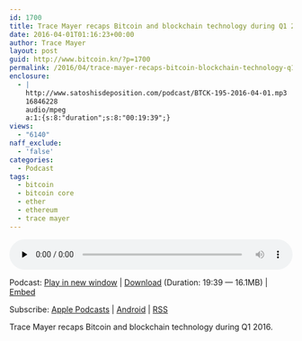 ```yaml
---
id: 1700
title: Trace Mayer recaps Bitcoin and blockchain technology during Q1 2016
date: 2016-04-01T01:16:23+00:00
author: Trace Mayer
layout: post
guid: http://www.bitcoin.kn/?p=1700
permalink: /2016/04/trace-mayer-recaps-bitcoin-blockchain-technology-q1-2016/
enclosure:
  - |
    http://www.satoshisdeposition.com/podcast/BTCK-195-2016-04-01.mp3
    16846228
    audio/mpeg
    a:1:{s:8:"duration";s:8:"00:19:39";}
views:
  - "6140"
naff_exclude:
  - 'false'
categories:
  - Podcast
tags:
  - bitcoin
  - bitcoin core
  - ether
  - ethereum
  - trace mayer
---
```

<!--powerpress_player-->

<div class="powerpress_player" id="powerpress_player_5787">
  <audio class="wp-audio-shortcode" id="audio-1700-198" preload="none" style="width: 100%;" controls="controls"><source type="audio/mpeg" src="http://media.blubrry.com/bitcoinruntogold/p/www.satoshisdeposition.com/podcast/BTCK-195-2016-04-01.mp3?_=198" /><a href="http://media.blubrry.com/bitcoinruntogold/p/www.satoshisdeposition.com/podcast/BTCK-195-2016-04-01.mp3">http://media.blubrry.com/bitcoinruntogold/p/www.satoshisdeposition.com/podcast/BTCK-195-2016-04-01.mp3</a></audio>
</div>

<p class="powerpress_links powerpress_links_mp3">
  Podcast: <a href="http://media.blubrry.com/bitcoinruntogold/p/www.satoshisdeposition.com/podcast/BTCK-195-2016-04-01.mp3" class="powerpress_link_pinw" target="_blank" title="Play in new window" onclick="return powerpress_pinw('https://www.bitcoin.kn/?powerpress_pinw=1700-podcast');" rel="nofollow">Play in new window</a> | <a href="http://media.blubrry.com/bitcoinruntogold/s/www.satoshisdeposition.com/podcast/BTCK-195-2016-04-01.mp3" class="powerpress_link_d" title="Download" rel="nofollow" download="BTCK-195-2016-04-01.mp3">Download</a> (Duration: 19:39 &#8212; 16.1MB) | <a href="#" class="powerpress_link_e" title="Embed" onclick="return powerpress_show_embed('1700-podcast');" rel="nofollow">Embed</a>
</p>

<p class="powerpress_embed_box" id="powerpress_embed_1700-podcast" style="display: none;">
  <input id="powerpress_embed_1700-podcast_t" type="text" value="<iframe width=&quot;320&quot; height=&quot;30&quot; src=&quot;https://www.bitcoin.kn/?powerpress_embed=1700-podcast&amp;powerpress_player=mediaelement-audio&quot; frameborder=&quot;0&quot; scrolling=&quot;no&quot;></iframe>" onclick="javascript: this.select();" onfocus="javascript: this.select();" style="width: 70%;" readOnly />
</p>

<p class="powerpress_links powerpress_subscribe_links">
  Subscribe: <a href="https://itunes.apple.com/WebObjects/MZStore.woa/wa/viewPodcast?id=301670981&mt=2&ls=1#episodeGuid=http%3A%2F%2Fwww.bitcoin.kn%2F%3Fp%3D1700" class="powerpress_link_subscribe powerpress_link_subscribe_itunes" title="Subscribe on Apple Podcasts" rel="nofollow">Apple Podcasts</a> | <a href="https://subscribeonandroid.com/www.bitcoin.kn/feed/podcast/" class="powerpress_link_subscribe powerpress_link_subscribe_android" title="Subscribe on Android" rel="nofollow">Android</a> | <a href="https://www.bitcoin.kn/feed/podcast/" class="powerpress_link_subscribe powerpress_link_subscribe_rss" title="Subscribe via RSS" rel="nofollow">RSS</a>
</p>

Trace Mayer recaps Bitcoin and blockchain technology during Q1 2016.